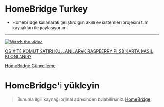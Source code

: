 # HomeBridge Turkey
- Homebridge kullanarak geliştirdiğim akıllı ev sistemleri projesini tüm kaynakları ile paylaşıyorum.
---

[![Watch the video](https://i.ytimg.com/vi/TdzTcXB5iyU/hqdefault.jpg)](https://www.youtube.com/watch?v=TdzTcXB5iyU)

[OS X’TE KOMUT SATIRI KULLANILARAK RASPBERRY PI SD KARTA NASIL KLONLANIR?](https://hasanunal.org/os-xte-komut-satiri-kullanilarak-raspberry-pi-sd-karta-nasil-klonlanir/)

[HomeBridge Güncelleme](https://hasanunal.org/homebridge-guncelleme/)

# HomeBridge'i yükleyin
> Bununla ilgili kaynağı orjinal adresinden bulabilirsiniz. [HomeBridge](https://github.com/nfarina/homebridge)
